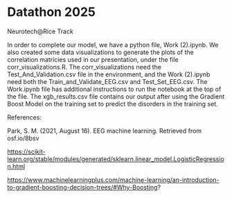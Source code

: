 # Datathon 2025
Neurotech@Rice Track

In order to complete our model, we have a python file, Work (2).ipynb. We also created some data visualizations to generate the plots of the correlation matricies used in our presentation, under the file corr_visualizations.R. The corr_visualizations need the Test_And_Validation.csv file in the environment, and the Work (2).ipynb need both the Train_and_Validate_EEG.csv and Test_Set_EEG.csv. The Work.ipynb file has additional instructions to run the notebook at the top of the file. The xgb_results.csv file contains our output after using the Gradient Boost Model on the training set to predict the disorders in the training set.

References:

Park, S. M. (2021, August 16). EEG machine learning. Retrieved from osf.io/8bsv

https://scikit-learn.org/stable/modules/generated/sklearn.linear_model.LogisticRegression.html

https://www.machinelearningplus.com/machine-learning/an-introduction-to-gradient-boosting-decision-trees/#Why-Boosting?
